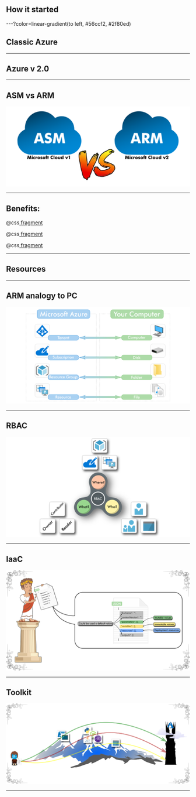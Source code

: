 
## How it started

---?color=linear-gradient(to left, #56ccf2, #2f80ed)
## Classic Azure


---
## Azure v 2.0


---

## ASM vs ARM

![](assets/img/asm_vs_arm.png)

---
## Benefits:

@css[ fragment ](Resources)

@css[ fragment ](RBAC)

@css[ fragment ](IaaC)

---
## Resources

---

## ARM analogy to PC
![](assets/img/arm_hierarchy.png)

---

## RBAC
![](assets/img/rbac_triangle.png)

---

## IaaC
![](assets/img/declarative_model.png)

---

## Toolkit
![](assets/img/arm_journey.png)

---
